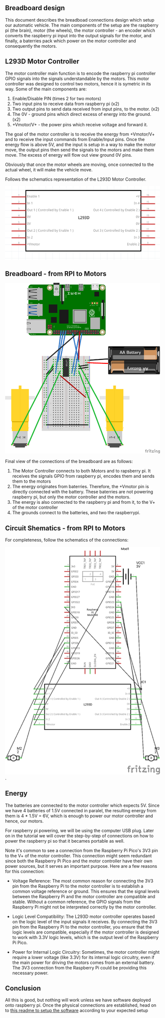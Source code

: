 ## Breadboard design

This document describes the breadboad connections design which setup our automatic vehicle. The main components of the setup are the raspberry pi (the brain), motor (the wheels), the motor controller - an encoder which converts the raspberry pi input into the output signals for the motor, and finally, a baterries pack which power on the motor controller and consequently the motors.

## L293D Motor Controller

The motor controller main function is to encode the raspberry pi controller GPIO signals into the signals understandable by the motors. This motor controller was designed to control two motors, hence it is symetric in its way. Some of the main components are:

1. Enable/Disable PIN (times 2 for two motors)
2. Two input pins to receive data from raspberry pi (x2)
3. Two output pins to send data received from input pins, to the motor. (x2)
4. The 0V - ground pins which direct excess of energy into the ground. (x2)
5. +Vmotor/V+ - the power pins which receive voltage and forward it.

The goal of the motor controller is to receive the energy from +Vmotor/V+ and to receive the input commands from Enable/Input pins. Once the energy flow is above 5V, and the input is setup in a way to make the motor move, the output pins then send the signals to the motors and make them move. The excess of energy will flow out view ground 0V pins.

Obviously that once the motor wheels are moving, once connected to the actual wheel, it will make the vehicle move.

Follows the schematics representation of the L293D Motor Controller.

![Alt text](./L293D-schematics.png)

## Breadboard - from RPI to Motors

![Alt text](./breadboard_bb.png)

Final view of the connections of the breadboard are as follows:

1. The Motor Controller connects to both Motors and to rapsberry pi. It receives the signals GPIO from raspberry pi, encodes them and sends them to the motors
2. The energy originates from baterries. Therefore, the +Vmotor pin is directly connected with the battery. These baterries are not powering raspberry pi, but only the motor controller and the motors.
3. The energy is also connected to the raspberry pi and from it, to the V+ of the motor controller
4. The grounds connect to the batteries, and two the raspberrypi.

## Circuit Shematics - from RPI to Motors

For completeness, follow the schematics of the connections:

![Alt text](./breadboard_schematics.png).

## Energy

The batteries are connected to the motor controller which expects 5V. Since we have 4 batteries of 1.5V connected in paralel, the resulting energy from them is 4 \* 1.5V = 6V, which is enough to power our motor controller and hence, our motors.

For raspberry pi powering, we will be using the computer USB plug. Later on in the tutorial we will cover the step-by-step of connections on how to power the raspberry pi so that it becames portable as well.

Note it's common to see a connection from the Raspberry Pi Pico's 3V3 pin to the V+ of the motor controller. This connection might seem redundant since both the Raspberry Pi Pico and the motor controller have their own power sources, but it serves an important purpose. Here are a few reasons for this connection:

- Voltage Reference: The most common reason for connecting the 3V3 pin from the Raspberry Pi to the motor controller is to establish a common voltage reference or ground. This ensures that the signal levels between the Raspberry Pi and the motor controller are compatible and stable. Without a common reference, the GPIO signals from the Raspberry Pi might not be interpreted correctly by the motor controller.

- Logic Level Compatibility: The L293D motor controller operates based on the logic level of the input signals it receives. By connecting the 3V3 pin from the Raspberry Pi to the motor controller, you ensure that the logic levels are compatible, especially if the motor controller is designed to work with 3.3V logic levels, which is the output level of the Raspberry Pi Pico.

- Power for Internal Logic Circuitry: Sometimes, the motor controller might require a lower voltage (like 3.3V) for its internal logic circuitry, even if the main power for driving the motors comes from an external battery. The 3V3 connection from the Raspberry Pi could be providing this necessary power.

## Conclusion

All this is good, but nothing will work unless we have software deployed onto raspberry pi. Once the physical connections are established, head on to [this readme to setup the software](../README.md) according to your expected setup
